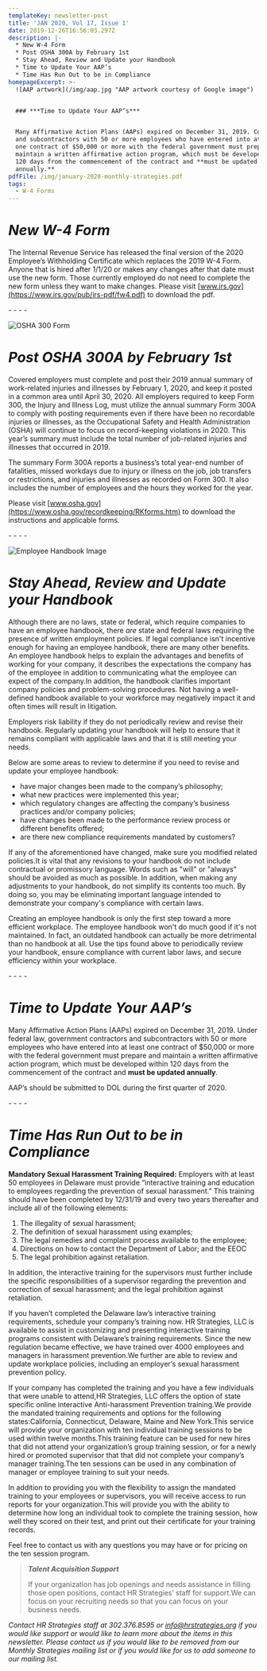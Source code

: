 ```yaml
---
templateKey: newsletter-post
title: 'JAN 2020, Vol 17, Issue 1'
date: 2019-12-26T16:56:03.297Z
description: |-
  * New W-4 Form
  * Post OSHA 300A by February 1st 
  * Stay Ahead, Review and Update your Handbook
  * Time to Update Your AAP’s
  * Time Has Run Out to be in Compliance
homepageExcerpt: >-
  ![AAP artwork](/img/aap.jpg "AAP artwork courtesy of Google image")


  ### ***Time to Update Your AAP’s***


  Many Affirmative Action Plans (AAPs) expired on December 31, 2019. Contractors
  and subcontractors with 50 or more employees who have entered into at least
  one contract of $50,000 or more with the federal government must prepare and
  maintain a written affirmative action program, which must be developed within
  120 days from the commencement of the contract and **must be updated
  annually.**
pdfFile: /img/january-2020-monthly-strategies.pdf
tags:
  - W-4 Forms
---
```

# ***New W-4 Form***

The Internal Revenue Service has released the final version of the 2020 Employee’s Withholding Certificate which replaces the 2019 W-4 Form. Anyone that is hired after 1/1/20 or makes any changes after that date must use the new form. Those currently employed do not need to complete the new form unless they want to make changes. Please visit [](http://www.hrstrategies.org)[www.irs.gov](https://www.irs.gov/pub/irs-pdf/fw4.pdf) to download the pdf.

\- - - -

![OSHA 300 Form](/img/osha-300.jpg "OSHA 300 Form")

# *Post OSHA 300A by February 1st*

Covered employers must complete and post their 2019 annual summary of work-related injuries and illnesses by February 1, 2020, and keep it posted in a common area until April 30, 2020. All employers required to keep Form 300, the Injury and Illness Log, must utilize the annual summary Form 300A to comply with posting requirements even if there have been no recordable injuries or illnesses, as the Occupational Safety and Health Administration (OSHA) will continue to focus on record-keeping violations in 2020. This year’s summary must include the total number of job-related injuries and illnesses that occurred in 2019.

The summary Form 300A reports a business’s total year-end number of fatalities, missed workdays due to injury or illness on the job, job transfers or restrictions, and injuries and illnesses as recorded on Form 300. It also includes the number of employees and the hours they worked for the year.

Please visit [www.osha.gov](https://www.osha.gov/recordkeeping/RKforms.htm) to download the instructions and applicable forms.

\- - - -

![Employee Handbook Image](/img/employee-handbook.jpg "Image courtesy of google image, clarkmortenson.com")

# ***Stay Ahead, Review and Update your Handbook***

Although there are no laws, state or federal, which require companies to have an employee handbook, there *are* state and federal laws requiring the presence of written employment policies. If legal compliance isn't incentive enough for having an employee handbook, there are many other benefits. An employee handbook helps to explain the advantages and benefits of working for your company, it describes the expectations the company has of the employee in addition to communicating what the employee can expect of the company.In addition, the handbook clarifies important company policies and problem-solving procedures. Not having a well-defined handbook available to your workforce may negatively impact it and often times will result in litigation.

Employers risk liability if they do not periodically review and revise their handbook. Regularly updating your handbook will help to ensure that it remains compliant with applicable laws and that it is still meeting your needs.

Below are some areas to review to determine if you need to revise and update your employee handbook:

* have major changes been made to the company’s philosophy;
* what new practices were implemented this year;
* which regulatory changes are affecting the company’s business practices and/or company policies;
* have changes been made to the performance review process or different benefits offered;
* are there new compliance requirements mandated by customers?

If any of the aforementioned have changed, make sure you modified related policies.It is vital that any revisions to your handbook do not include contractual or promissory language. Words such as "will" or "always" should be avoided as much as possible. In addition, when making any adjustments to your handbook, do not simplify its contents too much. By doing so, you may be eliminating important language intended to demonstrate your company's compliance with certain laws.

Creating an employee handbook is only the first step toward a more efficient workplace. The employee handbook won't do much good if it's not maintained. In fact, an outdated handbook can actually be more detrimental than no handbook at all. Use the tips found above to periodically review your handbook, ensure compliance with current labor laws, and secure efficiency within your workplace.

\- - - -

# ***Time to Update Your AAP’s***

Many Affirmative Action Plans (AAPs) expired on December 31, 2019. Under federal law, government contractors and subcontractors with 50 or more employees who have entered into at least one contract of $50,000 or more with the federal government must prepare and maintain a written affirmative action program, which must be developed within 120 days from the commencement of the contract and **must be updated annually**.

AAP’s should be submitted to DOL during the first quarter of 2020.

\- - - -

# ***Time Has Run Out to be in Compliance***

**Mandatory Sexual Harassment Training Required:** Employers with at least 50 employees in Delaware must provide “interactive training and education to employees regarding the prevention of sexual harassment.” This training should have been completed by 12/31/19 and every two years thereafter and include all of the following elements:

1. The illegality of sexual harassment;
2. The definition of sexual harassment using examples;
3. The legal remedies and complaint process available to the employee;
4. Directions on how to contact the Department of Labor; and the EEOC
5. The legal prohibition against retaliation.

In addition, the interactive training for the supervisors must further include the specific responsibilities of a supervisor regarding the prevention and correction of sexual harassment; and the legal prohibition against retaliation.

If you haven’t completed the Delaware law’s interactive training requirements, schedule your company’s training now. HR Strategies, LLC is available to assist in customizing and presenting interactive training programs consistent with Delaware’s training requirements. Since the new regulation became effective, we have trained over 4000 employees and managers in harassment prevention.We further are able to review and update workplace policies, including an employer’s sexual harassment prevention policy.

If your company has completed the training and you have a few individuals that were unable to attend,HR Strategies, LLC offers the option of state specific online interactive Anti-harassment Prevention training.We provide the mandated training requirements and options for the following states:California, Connecticut, Delaware, Maine and New York.This service will provide your organization with ten individual training sessions to be used within twelve months.This training feature can be used for new hires that did not attend your organization’s group training session, or for a newly hired or promoted supervisor that that did not complete your company’s manager training.The ten sessions can be used in any combination of manager or employee training to suit your needs.

In addition to providing you with the flexibility to assign the mandated training to your employees or supervisors, you will receive access to run reports for your organization.This will provide you with the ability to determine how long an individual took to complete the training session, how well they scored on their test, and print out their certificate for your training records.

Feel free to contact us with any questions you may have or for pricing on the ten session program.

> ***Talent Acquisition Support***
>
> If your organization has job openings and needs assistance in filling those open positions, contact HR Strategies’ staff for support.We can focus on your recruiting needs so that you can focus on your business needs.

*Contact HR Strategies staff at 302.376.8595 or [info@hrstrategies.org](mailto:info@hrstrategies.org) if you would like support or would like to learn more about the items in this newsletter. Please contact us if you would like to be removed from our Monthly Strategies mailing list or if you would like for us to add someone to our mailing list.*
